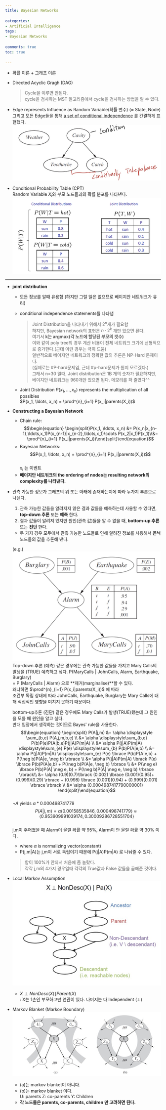 ```yaml
---
title: Bayesian Networks

categories:
- Artificial Intelligence
tags:
- Bayesian Networks

comments: true
toc: true

---
```

- 확률 이론 + 그래프 이론
- Directed Acyclic Gragh (DAG)
    > Cycle을 이루면 안된다.    
    > cycle을 검사하는 MST 알고리즘에서 cycle을 검사하는 방법을 알 수 있다.    

- Edge represents Influence as Random Variable(확률 변수) ($\approx$ State, Node) 그리고 모든 Edge들을 통해 <U>a set of conditional independence</U> 를 간결하게 표현했다.    
![condition](/assets/img/BayesianNetwork/condition.jpg)

- Conditional Probability Table (CPT)  
    Random Variable $X_i$와 부모 노드들과의 확률 분포를 나타낸다.
    ![conditioanl probability table](/assets/img/BayesianNetwork/Conditional_probability_table.png)

-------

- **joint distribution**

    - 모든 정보를 알때 유용함 (하지만 그럴 일은 없으므로 베이지안 네트워크가 유리)
    - conditional independence statements를 나타냄    

        > Joint Distribution을 나타내기 위해서 $2^n$개가 필요함     
        > 하지만, Bayesian network의 표현은 $n\cdot 2^k$ 개만 있으면 된다.    
        > 여기서 **k는 argmax(각 노드에 할당된 부모의 갯수)**      
        > 이와 같이 poly tree의 경우 계산 비용이 전체 네트워크 크기에 선형적으로 증가한다.(근데 이런 경우는 극히 드뭄)      
        > 일반적으로 베이지안 네트워크의 정확한 값의 추론은 NP-Hard 문제이다.       
        > (실제로는 #P-hard문제임, 근데 #p-hard문제가 뭔지 모르겠다.)       
        그래서 n=30 일때, Joint distribution은 1B 개의 숫자가 필요하지만, 베이지안 네트워크는 960개만 있으면 된다. 메모리를 팍 줄였다^^
    - Joint Distribution $P(x_1, \ldots, x_n)$ represents the multiplication of all possibles     
    $P(x_1, \ldots, x_n) = \prod^{n}_{i=1} P(x_i|parents(X_i))$    
        
- **Constructing a Bayesian Network**
    - Chain rule:
        $$\begin{equation} \begin{split}P(x_1, \ldots, x_n) &= P(x_n|x_{n-1},\ldots,x_1)P(x_{n-1}|x_{n-2},\ldots,x_1)\cdots P(x_2|x_1)P(x_1)\\&= \prod^{n}_{i=1} P(x_i|parents(X_i))\end{split}\end{equation}$$
    - Bayesian Networks:    
        $$P(x_1, \ldots, x_n) = \prod^{n}_{i=1} P(x_i|parents(X_i))$$  
        $x_i$ 는 이벤트
    - **베이지안 네트워크의 the ordering of nodes는 resulting network의 complexity를 나타낸다.**
        
- 관측 가능한 정보가 그래프의 위 또는 아래에 존재하는지에 따라 두가지 추론으로 나뉜다.
    1. 관측 가능한 값들을 알려지지 않은 결과 값들을 예측하는데 사용할 수 있다면, **top-down 추론** 또는 **예측** 한다.
    2. 결과 값들이 알려져 있지만 원인(관측 값)들을 알 수 없을 때, **bottom-up 추론** 또는 **진단** 한다.
    - 두 가지 경우 모두에서 관측 가능한 노드들로 인해 알려진 정보를 사용해서 **은닉** 노드들의 값을 추론해 낸다.    

    (e.g.)    
    ![bayesian networks](/assets/img/BayesianNetwork/bayesian_network.jpg)
    Top-down 추론 (예측) 같은 경우에는 관측 가능한 값들을 가지고 Mary Calls의 발생을 (TRUE) 예측하고 싶다.
    P(MaryCalls | JohnCalls, Alarm, Earthquake, Burglary)    
    = P (MaryCalls | Alarm) 으로 **제거(marginalise)**할 수 있다.     
    왜냐하면 $\prod^{n}_{i=1} P(x_i|parents(X_i))$ 에 따라     
    조건부 독립 상태에 따라 JohnCalls, Earthquake, Burglary는 Mary Calls에 대해 직접적인 영향을 미치지 못하기 때문이다.    

    bottom-up추론 (진단) 같은 경우에도 Mary Calls가 발생(TRUE)했는데 그 원인을 모를 때 원인을 알고 싶다.  
    반대 입장에서 생각하는 것이므로 Bayes' rule을 사용한다.
    $$\begin{equation} \begin{split} P(A|j,m) &= \alpha \displaystyle \sum_{b,e} P(A,j,m,b,e) \\ 
    &= \alpha \displaystyle\sum_{b,e} P(b)P(e)P(A|b,e)P(j|A)P(m|A) \\ 
    &= \alpha P(j|A)P(m|A) \displaystyle\sum_{e} P(e) \displaystyle\sum_{b} P(b)P(A|e,b) \\
    &= \alpha P(j|A)P(m|A) \displaystyle\sum_{e} P(e) \lbrace P(b)P(A|e,b) + P(\neg b)P(A|e, \neg b) \rbrace \\
    &= \alpha P(j|A)P(m|A) \lbrack P(e) \lbrace P(b)P(A|e,b) + P(\neg b)P(A|e, \neg b) \rbrace \\
    &+ P(\neg e) \lbrace P(b)P(A| \neg e, b) + P(\neg b)P(A| \neg e, \neg b) \rbrace \rbrack\\
    &= \alpha (0.9)(0.7)\lbrack (0.002) \lbrace (0.001)(0.95)+(0.999)(0.29) \rbrace + (0.998) \lbrace (0.001)(0.94) + (0.999)(0.001) \rbrace \rbrack \\
    &= \alpha (0.0004987417790000001)   
    \end{split}\end{equation}$$     
    $\neg A$  yields $\alpha * 0.000498741779$    
    $$P(A|j,m) = \alpha \langle 0.00158535846, 0.000498741779 \rangle \approx \langle 0.953909991039174, 0.30009286728551704 \rangle$$    
    j,m이 주어졌을 때 Alarm이 울릴 확률 약 95%, Alarm이 안 울릴 확률 약 30% 이다.       

    * where $\alpha$ is normalizing vector(constant)    
    * P(j,m\|A)는 j,m이 서로 독립이기 때문에 P(j\|A)P(m\|A) 로 나눠줄 수 있다.     


    > 합이 100%가 안되서 처음에 좀 놀랐다.      
    > 각각 j,m의 4가지 경우일때 각각의 True값과 False 값들을 곱해준 것이다.
    
    
- Local Markov Assumption    
    ![local_markov_assumption](/assets/img/BayesianNetwork/local_markov_assumption.jpg)
    - $X \perp NonDesc(X)\|Parent(X)$     
        : X는 1촌인 부모하고만 연관이 있다. 나머지는 다 Independent ($\perp$)
- Markov Blanket (Markov Boundary)      
    ![markov_blanket](/assets/img/BayesianNetwork/markov_blanket.jpg)
    - (a)는 markov blanket이 아니다.
    - (b)는 markov blanket 이다.    
        U: parents Z: co-parents Y: Children
    - **각 노드들은 parents, co-parents, children 만 고려하면 된다.**
